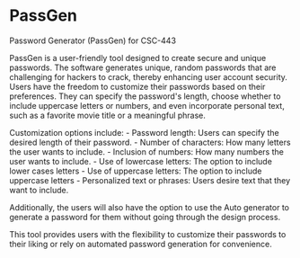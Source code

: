 # PassGen

Password Generator (PassGen) for CSC-443

PassGen is a user-friendly tool designed to create secure and unique passwords. The software generates unique, random passwords that are challenging for hackers to crack, thereby enhancing user account security. Users have the freedom to customize their passwords based on their preferences. They can specify the password's length, choose whether to include uppercase letters or numbers, and even incorporate personal text, such as a favorite movie title or a meaningful phrase.

Customization options include:
    - Password length: Users can specify the desired length of their password.
    - Number of characters: How many letters the user wants to include.
    - Inclusion of numbers: How many numbers the user wants to include.
    - Use of lowercase letters: The option to include lower cases letters
    - Use of uppercase letters: The option to include uppercase letters
    - Personalized text or phrases: Users desire text that they want to include.

Additionally, the users will also have the option to use the Auto generator to generate a password for them without going through the design process. 

This tool provides users with the flexibility to customize their passwords to their liking or rely on automated password generation for convenience. 



